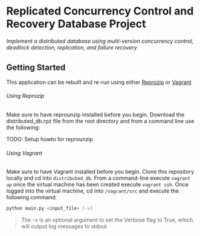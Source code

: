 # Replicated Concurrency Control and Recovery Database Project
###### Implement a distributed database using multi-version concurrency control, deadlock detection, replication, and failure recovery

## Getting Started
This application can be rebuilt and re-run using either [Reprozip](https://pypi.python.org/pypi/reprozip/0.2.1) or [Vagrant](https://www.vagrantup.com)

###### Using Reprozip
Make sure to have reprounzip installed before you begin.
Download the distributed_db.rpz file from the root directory and from a command line use the following:

TODO: Setup howto for reprounzip

###### Using Vagrant
Make sure to have Vagrant installed before you begin.
Clone this repository locally and cd into `distributed_db`.
From a command-line execute `vagrant up` once the virtual machine has been created execute `vagrant ssh`.
Once logged into the virtual machine, cd into `/vagrant/src` and execute the following command:

```bash
python main.py <input_file> [-v]
```

> The -v is an optional argument to set the Verbose flag to True, which will output log messages to stdout